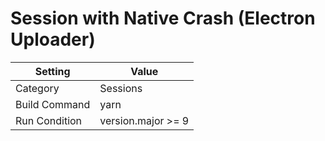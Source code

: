 # Session with Native Crash (Electron Uploader)

| Setting       | Value              |
| ------------- | ------------------ |
| Category      | Sessions           |
| Build Command | yarn               |
| Run Condition | version.major >= 9 |
